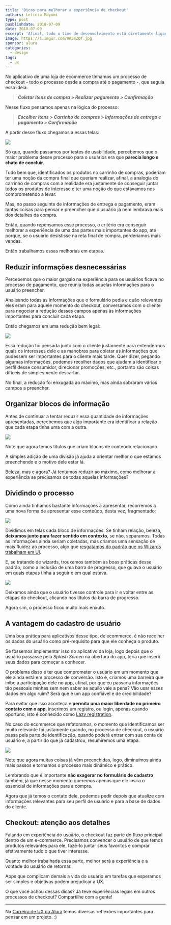 ```yaml
---
title: 'Dicas para melhorar a experiência de checkout'
authors: Leticia Mayumi
type: post
pusblishdate: 2018-07-09
date: 2018-07-09
excerpt: 'Afinal, todo o time de desenvolvimento está diretamente ligado com pontos chave na experiência do usuário.'
image: https://i.imgur.com/8K5mZQf.jpg
sponsor: alura
categories:
  - design
tags:
  - ux
---
```


No aplicativo de uma loja de ecommerce tínhamos um processo de checkout - todo o processo desde a compra até o pagamento -, que seguia essa ideia:

> **_Coletar itens de compra > Realizar pagamento > Confirmação_**

Nesse fluxo pensamos apenas na lógica do processo:

> **_Escolher itens > Carrinho de compras > Informações de entrega e pagamento > Confirmação_**

A partir desse fluxo chegamos a essas telas:

![](https://i.imgur.com/fi36C2h.png)

Só que, quando passamos por testes de usabilidade, percebemos que o maior problema desse processo para o usuários era que **parecia longo e chato de concluir**.

Tudo bem que, identificados os produtos no carrinho de compras, poderiam ter uma noção da compra final que queriam realizar, afinal, a analogia do carrinho de compras com a realidade era justamente de conseguir juntar todos os produtos de interesse e ter uma noção do que estávamos nos comprometendo a levar.

Mas, no passo seguinte de informações de entrega e pagamento, eram tantas coisas para pensar e preencher que o usuário já nem lembrava mais dos detalhes da compra.

Então, quando repensamos esse processo, o critério era conseguir melhorar a experiência de uma das partes mais importantes do app, até porque, se o usuário desistisse na reta final de compra, perderíamos mais vendas.

Então trabalhamos essas melhorias em etapas.

## Reduzir informações desnecessárias

Percebemos que o maior gargalo na experiência para os usuários ficava no processo de pagamento, que reunia todas aquelas informações para o usuário preencher.

Analisando todas as informações que o formulário pedia e quão relevantes eles eram para aquele momento do checkout, conversamos com o cliente para negociar a redução desses campos apenas às informações importantes para concluir cada etapa.

Então chegamos em uma redução bem legal:

![](https://i.imgur.com/u6bsezU.png)

Essa redução foi pensada junto com o cliente justamente para entendermos quais os interesses dele e as manobras para coletar as informações que pudessem ser importantes para o cliente mais tarde. Quer dizer, pegando algumas informações, podemos recolher dados que ajudam a identificar o perfil desse consumidor, direcionar promoções, etc., portanto são coisas difíceis de simplesmente descartar. 

No final, a redução foi enxugada ao máximo, mas ainda sobraram vários campos a preencher.

## Organizar blocos de informação

Antes de continuar a tentar reduzir essa quantidade de informações apresentadas, percebemos que algo importante era identificar a relação que cada etapa tinha uma com a outra.

![](https://i.imgur.com/7SP60gG.png)

Note que agora temos títulos que criam blocos de conteúdo relacionado.

A simples adição de uma divisão já ajuda a orientar melhor o que estamos preenchendo e o motivo dele estar lá.

Beleza, mas e agora? Já tentamos reduzir ao máximo, como melhorar a experiência se precisamos de todas aquelas informações?

## Dividindo o processo

Como ainda tínhamos bastante informações a apresentar, recorremos a uma nova forma de apresentar esse conteúdo, desta vez, fragmentado:

![](https://i.imgur.com/RCPbvpW.png)

Dividimos em telas cada bloco de informações. Se tinham relação, beleza, **deixamos junto para fazer sentido em contexto**, se não, separamos. Todas as informações ainda seriam coletadas, mas criamos uma sensação de mais fluidez ao processo, algo que [resgatamos do padrão que os Wizards trabalham em UI](http://blog.alura.com.br/coletando-informacoes-do-usuario-atraves-de-wizards/).

E, se tratando de wizards, trouxemos também as boas práticas desse padrão, como a inclusão de uma barra de progresso, que guiava o usuário em quais etapas tinha a seguir e em qual estava.

![](https://i.imgur.com/VffrcA2.png)

Deixamos ainda que o usuário tivesse controle para ir e voltar entre as etapas do checkout, clicando nos títulos da barra de progresso.

Agora sim, o processo ficou muito mais enxuto.

## A vantagem do cadastro de usuário

Uma boa prática para aplicativos desse tipo, de ecommerce, é não recolher os dados do usuário como pré-requisito para que ele conheça o produto. 

Se fôssemos implementar isso no aplicativo da loja, logo depois que o usuário passasse pela *Splash Screen* na abertura do app, teria que inserir seus dados para começar a conhecer.

O problema disso é ter que comprometer o usuário em um momento que ele ainda está em processo de conversão. Isto é, criamos uma barreira que inibe a participação dele no app, afinal, por que eu passaria informações tão pessoais minhas sem nem saber se aquilo vale a pena? Vão usar esses dados em algo ruim? Será que é um app confiável e de credibilidade?

Para evitar que isso aconteça e **permita uma maior liberdade no primeiro contato com o app**, inserimos um registro, ou login, apenas quando oportuno, isto é conhecido como [Lazy registration](http://blog.alura.com.br/quando-coletar-cadastros-de-usuario/).

No caso do ecommerce que refatoramos, o momento que identificamos ser muito relevante foi justamente quando, no processo de checkout, o usuário passa pela parte de identificação, quando poderá entrar com sua conta de usuário e, a partir do que já cadastrou, resumiremos uma etapa.

![](https://i.imgur.com/H8dpEHP.png)

Note que agora muitas coisas já vêm preenchidas, logo, diminuímos ainda mais passos e tornamos o processo mais dinâmico e prático.

Lembrando que é importante **não exagerar no formulário de cadastro** também, já que nesse momento queremos apenas que ele insira o essencial de informações para a compra.

Agora que já temos o contato dele, podemos pedir depois que atualize com informações relevantes para seu perfil de usuário e para a base de dados do cliente.

## Checkout: atenção aos detalhes

Falando em experiência do usuário, o checkout faz parte do fluxo principal dentro de um e-commerce. Precisamos convencer o usuário de que temos produtos relevantes para ele, fazê-lo juntar seus favoritos e comprar efetivamente tudo o que tiver interesse.

Quanto melhor trabalhada essa parte, melhor será a experiência e a vontade do usuário de retornar. 

Apps que complicam demais a vida do usuário em tarefas que esperamos ser simples e objetivas podem prejudicar a UX.

O que você achou dessas dicas? Já teve experiências legais em outros processos de checkout? Compartilhe com a gente!

---

Na [Carreira de UX da Alura](https://www.alura.com.br/carreira-ux-designer) temos diversas reflexões importantes para pensar em um projeto. :)